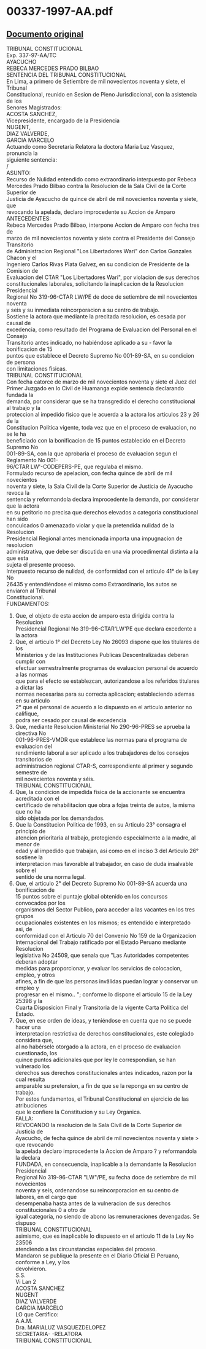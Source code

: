 
00337-1997-AA.pdf
=================
  
[Documento original](https://tc.gob.pe/jurisprudencia/1997/00337-1997-AA.pdf)  
---  
TRIBUNAL CONSTITUCIONAL  
Exp. 337-97-AA/TC  
AYACUCHO  
REBECA MERCEDES PRADO BILBAO  
SENTENCIA DEL TRIBUNAL CONSTITUCIONAL  
En Lima, a primero de Setiembre de mil novecientos noventa y siete, el Tribunal  
Constitucional, reunido en Sesion de Pleno Jurisdiccional, con la asistencia de los  
Senores Magistrados:  
ACOSTA SANCHEZ,  
Vicepresidente, encargado de la Presidencia  
NUGENT,  
DIAZ VALVERDE,  
GARCIA MARCELO  
Actuando como Secretaria Relatora la doctora Maria Luz Vasquez, pronuncia la  
siguiente sentencia:  
/  
ASUNTO:  
Recurso de Nulidad entendido como extraordinario interpuesto por Rebeca  
Mercedes Prado Bilbao contra la Resolucion de la Sala Civil de la Corte Superior de  
Justicia de Ayacucho de quince de abril de mil novecientos noventa y siete, que  
revocando la apelada, declaro improcedente su Accion de Amparo  
ANTECEDENTES:  
Rebeca Mercedes Prado Bilbao, interpone Accion de Amparo con fecha tres de  
marzo de mil novecientos noventa y siete contra el Presidente del Consejo Transitorio  
de Administracion Regional "Los Libertadores Wari" don Carlos Gonzales Chacon y el  
Ingeniero Carlos Rivas Plata Galvez, en su condicion de Presidente de la Comision de  
Evaluacion del CTAR "Los Libertadores Wari", por violacion de sus derechos  
constitucionales laborales, solicitando la inaplicacion de la Resolucion Presidencial  
Regional No 319-96-CTAR LW/PE de doce de setiembre de mil novecientos noventa  
y seis y su inmediata reincorporacion a su centro de trabajo.  
Sostiene la actora que mediante la precitada resolucion, es cesada por causal de  
excedencia, como resultado del Programa de Evaluacion del Personal en el Consejo  
Transitorio antes indicado, no habiéndose aplicado a su - favor la bonificacion de 15  
puntos que establece el Decreto Supremo No 001-89-SA, en su condicion de persona  
con limitaciones fisicas.  
TRIBUNAL CONSTITUCIONAL  
Con fecha catorce de marzo de mil novecientos noventa y siete el Juez del  
Primer Juzgado en lo Civil de Huamanga expide sentencia declarando fundada la  
demanda, por considerar que se ha transgredido el derecho constitucional al trabajo y la  
proteccion al impedido fisico que le acuerda a la actora los articulos 23 y 26 de la  
Constitucion Politica vigente, toda vez que en el proceso de evaluacion, no se le ha  
beneficiado con la bonificacion de 15 puntos establecido en el Decreto Supremo No  
001-89-SA, con la que aprobaria el proceso de evaluacion segun el Reglamento No 001-  
96/CTAR LW'-CODEPERS-PE, que regulaba el mismo.  
Formulado recurso de apelacion, con fecha quince de abril de mil novecientos  
noventa y siete, la Sala Civil de la Corte Superior de Justicia de Ayacucho revoca la  
sentencia y reformandola declara improcedente la demanda, por considerar que la actora  
en su petitorio no precisa que derechos elevados a categoria constitucional han sido  
conculcados 0 amenazado violar y que la pretendida nulidad de la Resolucion  
Presidencial Regional antes mencionada importa una impugnacion de resolucion  
administrativa, que debe ser discutida en una via procedimental distinta a la que esta  
sujeta el presente proceso.  
Interpuesto recurso de nulidad, de conformidad con el articulo 41° de la Ley No  
26435 y entendiéndose el mismo como Extraordinario, los autos se enviaron al Tribunal  
Constitucional.  
FUNDAMENTOS:  
1. Que, el objeto de esta accion de amparo esta dirigida contra la Resolucion  
Presidencial Regional No 319-96-CTAR'LW'PE que declara excedente a la actora  
2. Que, el articulo 1° del Decreto Ley No 26093 dispone que los titulares de los  
Ministerios y de las Instituciones Publicas Descentralizadas deberan cumplir con  
efectuar semestralmente programas de evaluacion personal de acuerdo a las normas  
que para el efecto se establezcan, autorizandose a los referidos titulares a dictar las  
normas necesarias para su correcta aplicacion; estableciendo ademas en su articulo  
2° que el personal de acuerdo a lo dispuesto en el articulo anterior no califique,  
podra ser cesado por causal de excedencia  
3. Que, mediante Resolucion Ministerial No 290-96-PRES se aprueba la directiva No  
001-96-PRES-VMDR que establece las normas para el programa de evaluacion del  
rendimiento laboral a ser aplicado a los trabajadores de los consejos transitorios de  
administracion regional CTAR-S, correspondiente al primer y segundo semestre de  
mil novecientos noventa y séis.  
TRIBUNAL CONSTITUCIONAL  
4. Que, la condicion de impedida fisica de la accionante se encuentra acreditada con el  
certificado de rehabilitacion que obra a fojas treinta de autos, la misma que no ha  
sido objetada por los demandados.  
5. Que la Constitucion Politica de 1993, en su Articulo 23° consagra el principio de  
atencion prioritaria al trabajo, protegiendo especialmente a la madre, al menor de  
edad y al impedido que trabajan, asi como en el inciso 3 del Articulo 26° sostiene la  
interpretacion mas favorable al trabajador, en caso de duda insalvable sobre el  
sentido de una norma legal.  
6. Que, el articulo 2° del Decreto Supremo No 001-89-SA acuerda una bonificacion de  
15 puntos sobre el puntaje global obtenido en los concursos convocados por los  
organismos del Sector Publico, para acceder a las vacantes en los tres grupos  
ocupacionales existentes en los mismos; es entendido e interpretado asi, de  
conformidad con el Articulo 70 del Convenio No 159 de la Organizacion  
Internacional del Trabajo ratificado por el Estado Peruano mediante Resolucion  
legislativa No 24509, que senala que "Las Autoridades competentes deberan adoptar  
medidas para proporcionar, y evaluar los servicios de colocacion, empleo, y otros  
afines, a fin de que las personas invâlidas puedan lograr y conservar un empleo y  
progresar en el mismo.. "; conforme lo dispone el articulo 15 de la Ley 25398 y la  
Cuarta Disposicion Final y Transitoria de la vigente Carta Politica del Estado.  
7. Que, en ese orden de ideas, y teniéndose en cuenta que no se puede hacer una  
interpretacion restrictiva de derechos constitucionales, este colegiado considera que,  
al no habérsele otorgado a la actora, en el proceso de evaluacion cuestionado, los  
quince puntos adicionales que por ley le correspondian, se han vulnerado los  
derechos sus derechos constitucionales antes indicados, razon por la cual resulta  
amparable su pretension, a fin de que se la reponga en su centro de trabajo.  
Por estos fundamentos, el Tribunal Constitucional en ejercicio de las atribuciones  
que le confiere la Constitucion y su Ley Organica.  
FALLA:  
REVOCANDO la resolucion de la Sala Civil de la Corte Superior de Justicia de  
Ayacucho, de fecha quince de abril de mil novecientos noventa y siete > que revocando  
la apelada declaro improcedente la Accion de Amparo ? y reformandola la declara  
FUNDADA, en consecuencia, inaplicable a la demandante la Resolucion Presidencial  
Regional No 319-96-CTAR "LW"/PE, su fecha doce de setiembre de mil novecientos  
noventa y seis, ordenandose su reincorporacion en su centro de labores, en el cargo que  
desempenaba hasta antes de la vulneracion de sus derechos constitucionales 0 a otro de  
igual categoria, no siendo de abono las remuneraciones devengadas. Se dispuso  
TRIBUNAL CONSTITUCIONAL  
asimismo, que es inaplicable lo dispuesto en el articulo 11 de la Ley No 23506  
atendiendo a las circunstancias especiales del proceso.  
Mandaron se publique la presente en el Diario Oficial El Peruano, conforme a Ley, y los  
devolvieron.  
S.S.  
Vi Lan 2  
ACOSTA SANCHEZ  
NUGENT  
DIAZ VALVERDE  
GARCIA MARCELO  
LO que Certifico:  
A.A.M.  
Dra. MARIALUZ VASQUEZDELOPEZ  
SECRETARIA- -RELATORA  
TRIBUNAL CONSTITUCIONAL